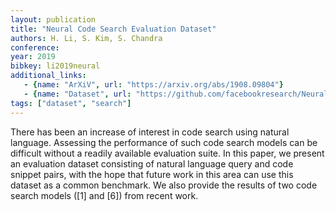 ```yaml
---
layout: publication
title: "Neural Code Search Evaluation Dataset"
authors: H. Li, S. Kim, S. Chandra
conference:
year: 2019
bibkey: li2019neural
additional_links:
   - {name: "ArXiV", url: "https://arxiv.org/abs/1908.09804"}
   - {name: "Dataset", url: "https://github.com/facebookresearch/Neural-Code-Search-Evaluation-Dataset"}
tags: ["dataset", "search"]
---
```

There has been an increase of interest in code search using natural language. Assessing the performance of such code search models can be difficult without a readily available evaluation suite. In this paper, we present an evaluation dataset consisting of natural language query and code snippet pairs, with the hope that future work in this area can use this dataset as a common benchmark. We also provide the results of two code search models ([1] and [6]) from recent work.
